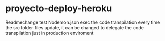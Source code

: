 # proyecto-deploy-heroku

Readmechange test
Nodemon.json exec the code transpilation every time the src folder files update, 
it can be changed to delegate the code transpilation just in production enviroment 